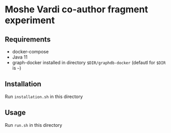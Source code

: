 # Moshe Vardi co-author fragment experiment

## Requirements

- docker-compose
- Java 11
- graph-docker installed in directory `$DIR/graphdb-docker` (defautl for `$DIR` is `~`)

## Installation

Run `installation.sh` in this directory

## Usage

Run `run.sh` in this directory
